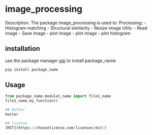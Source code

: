 # image_processing

Description.
The package image_processing is used to:
    Processing:
        - Histogram matching
        - Structural similarity
        - Resize image
    Utils:
        - Read image
        - Save image
        - plot image
        - plot image
        - plot histogram

## installation

use the package manager [pip](https://pip.pypa.io/en/stable/) to install package_name

``` bash
pip install package_name
```

## Usage

```python
from package_name.module1_name import file1_name
file1_name.my_function()

## Author
heitor

## license
[MIT](https://chooselicense.com/licenses/mit/)
